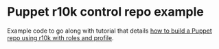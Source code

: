 # Puppet r10k control repo example

Example code to go along with tutorial that details [how to build a Puppet repo using r10k with roles and profile](https://techpunch.co.uk/development/how-to-build-a-puppet-repo-using-r10k-with-roles-and-profiles).
